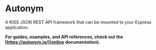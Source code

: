 # Autonym
A KISS JSON REST API framework that can be mounted to your Express application.

**For guides, examples, and API references, check out the [https://autonym.io/](online documentation).**
